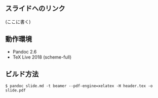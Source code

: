 ## スライドへのリンク

(ここに書く)

## 動作環境

- Pandoc 2.6
- TeX Live 2018 (scheme-full)

## ビルド方法

```
$ pandoc slide.md -t beamer --pdf-engine=xelatex -H header.tex -o slide.pdf
```

